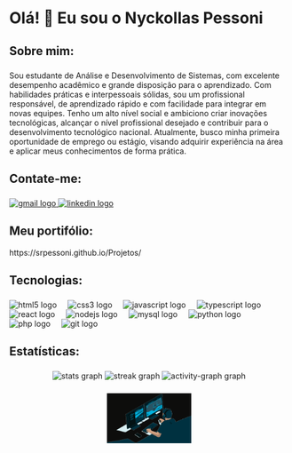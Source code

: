 <h1 align="left">Olá! 👋 Eu sou o Nyckollas Pessoni</h1>

###

<h2 align="left">Sobre mim:</h2>

###

<p align="left">Sou estudante de Análise e Desenvolvimento de Sistemas, com excelente desempenho acadêmico e grande disposição para o aprendizado. Com habilidades práticas e interpessoais sólidas, sou um profissional responsável, de aprendizado rápido e com facilidade para integrar em novas equipes. Tenho um alto nível social e ambiciono criar inovações tecnológicas, alcançar o nível profissional desejado e contribuir para o desenvolvimento tecnológico nacional. Atualmente, busco minha primeira oportunidade de emprego ou estágio, visando adquirir experiência na área e aplicar meus conhecimentos de forma prática.</p>

###

<h2 align="left">Contate-me:</h2>

###

<div align="left">
  <a href="mailto:nyckollas.estagio@gmail.com?subject=Contata%C3%A7%C3%A3o" target="_blank">
    <img src="https://raw.githubusercontent.com/maurodesouza/profile-readme-generator/master/src/assets/icons/social/gmail/default.svg" width="52" height="40" alt="gmail logo"  />
  </a>
  <a href="https://www.linkedin.com/in/nyckollas-pessoni-oliveira/" target="_blank">
    <img src="https://raw.githubusercontent.com/maurodesouza/profile-readme-generator/master/src/assets/icons/social/linkedin/default.svg" width="52" height="40" alt="linkedin logo"  />
  </a>
</div>

###

###
<h2 align="left">Meu portifólio:</h2>

<div align="left">
  https://srpessoni.github.io/Projetos/
</div>

<h2 align="left">Tecnologias:</h2>

###

<div align="left">
  <img src="https://cdn.jsdelivr.net/gh/devicons/devicon/icons/html5/html5-original.svg" height="30" alt="html5 logo"  />
  <img width="12" />
  <img src="https://cdn.jsdelivr.net/gh/devicons/devicon/icons/css3/css3-original.svg" height="30" alt="css3 logo"  />
  <img width="12" />
  <img src="https://cdn.jsdelivr.net/gh/devicons/devicon/icons/javascript/javascript-original.svg" height="30" alt="javascript logo"  />
  <img width="12" />
  <img src="https://cdn.jsdelivr.net/gh/devicons/devicon/icons/typescript/typescript-original.svg" height="30" alt="typescript logo"  />
  <img width="12" />
  <img src="https://cdn.jsdelivr.net/gh/devicons/devicon/icons/react/react-original.svg" height="30" alt="react logo"  />
  <img width="12" />
  <img src="https://cdn.jsdelivr.net/gh/devicons/devicon/icons/nodejs/nodejs-original.svg" height="30" alt="nodejs logo"  />
  <img width="12" />
  <img src="https://cdn.jsdelivr.net/gh/devicons/devicon/icons/mysql/mysql-original.svg" height="30" alt="mysql logo"  />
  <img width="12" />
  <img src="https://cdn.jsdelivr.net/gh/devicons/devicon/icons/python/python-original.svg" height="30" alt="python logo"  />
  <img width="12" />
  <img src="https://skillicons.dev/icons?i=php" height="30" alt="php logo"  />
  <img width="12" />
  <img src="https://cdn.jsdelivr.net/gh/devicons/devicon/icons/git/git-original.svg" height="30" alt="git logo"  />
</div>

###

<h2 align="left">Estatísticas:</h2>

###





<div align="center">
  <img src="https://github-readme-stats.vercel.app/api?username=SrPessoni&hide_title=false&hide_rank=false&show_icons=true&include_all_commits=true&count_private=true&disable_animations=false&theme=dracula&locale=en&hide_border=false&order=1" height="150" alt="stats graph"  />
  <img src="https://streak-stats.demolab.com?user=SrPessoni&locale=en&mode=daily&theme=dracula&hide_border=false&border_radius=5&order=3" height="150" alt="streak graph"  />
  <img src="https://github-readme-activity-graph.vercel.app/graph?username=SrPessoni&radius=16&theme=react&area=true&order=5" height="300" alt="activity-graph graph"  />
</div>

###

<div align="center">
  <img height="90" src="https://raw.githubusercontent.com/Potential17/Potential17/master/user%20(2).gif"  />
</div>

###

